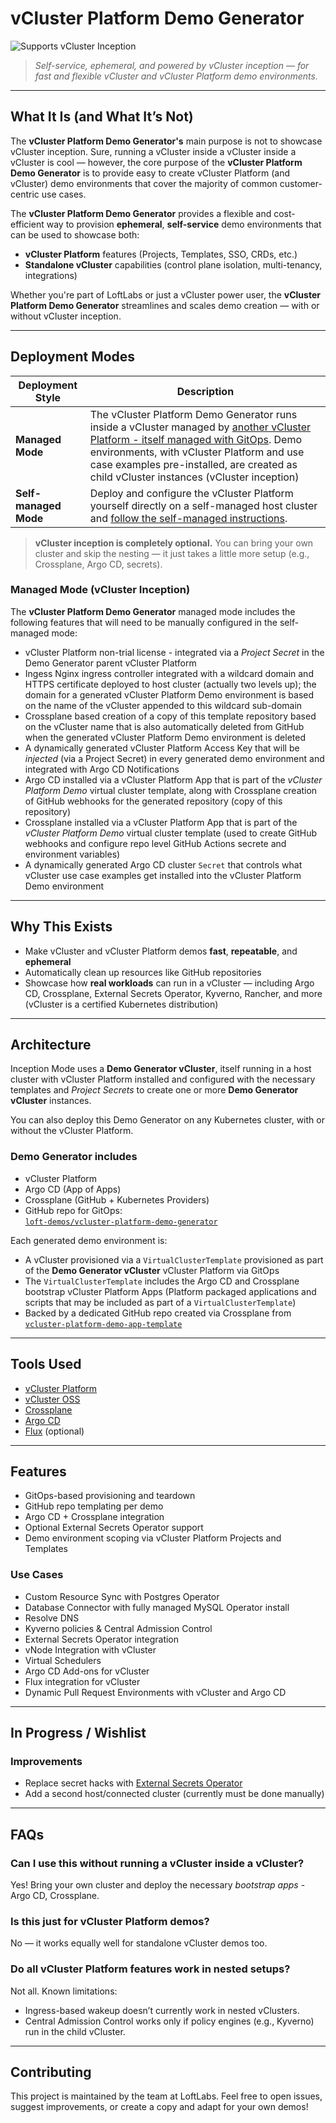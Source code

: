 # vCluster Platform Demo Generator

![Supports vCluster Inception](https://img.shields.io/badge/vCluster-Inception%20Ready-blueviolet?style=flat-square&logo=kubernetes)

> _Self-service, ephemeral, and powered by vCluster inception — for fast and flexible vCluster and vCluster Platform demo environments._

---

## What It Is (and What It’s Not)

The **vCluster Platform Demo Generator's** main purpose is not to showcase vCluster inception. Sure, running a vCluster inside a vCluster inside a vCluster is cool — however, the core purpose of the **vCluster Platform Demo Generator** is to provide easy to create vCluster Platform (and vCluster) demo environments that cover the majority of common customer-centric use cases.

The **vCluster Platform Demo Generator** provides a flexible and cost-efficient way to provision **ephemeral**, **self-service** demo environments that can be used to showcase both:

- **vCluster Platform** features (Projects, Templates, SSO, CRDs, etc.)
- **Standalone vCluster** capabilities (control plane isolation, multi-tenancy, integrations)

Whether you're part of LoftLabs or just a vCluster power user, the **vCluster Platform Demo Generator** streamlines and scales demo creation — with or without vCluster inception.

---

## Deployment Modes

| Deployment Style       | Description                                                                 |
|------------------------|-----------------------------------------------------------------------------|
| **Managed Mode**       | The vCluster Platform Demo Generator runs inside a vCluster managed by [another vCluster Platform - itself managed with GitOps](https://github.com/loft-demos/loft-demo-base/tree/main/vcluster-platform-demo-generator).  Demo environments, with vCluster Platform and use case examples pre-installed, are created as child vCluster instances (vCluster inception) |
| **Self-managed Mode**  | Deploy and configure the vCluster Platform yourself directly on a self-managed host cluster and [follow the self-managed instructions](./self-managed-demo-cluster/README.md).  |

> **vCluster inception is completely optional.** You can bring your own cluster and skip the nesting — it just takes a little more setup (e.g., Crossplane, Argo CD, secrets).

### Managed Mode (vCluster Inception)

The **vCluster Platform Demo Generator** managed mode includes the following features that will need to be manually configured in the self-managed mode:

- vCluster Platform non-trial license - integrated via a _Project Secret_ in the Demo Generator parent vCluster Platform
- Ingess Nginx ingress controller integrated with a wildcard domain and HTTPS certificate deployed to host cluster (actually two levels up); the domain for a generated vCluster Platform Demo environment is based on the name of the vCluster appended to this wildcard sub-domain
- Crossplane based creation of a copy of this template repository based on the vCluster name that is also automatically deleted from GitHub when the generated vCluster Platform Demo environment is deleted
- A dynamically generated vCluster Platform Access Key that will be _injected_ (via a Project Secret) in every generated demo environment and integrated with Argo CD Notifications
- Argo CD installed via a vCluster Platform App that is part of the _vCluster Platform Demo_ virtual cluster template, along with Crossplane creation of GitHub webhooks for the generated repository (copy of this repository)
- Crossplane installed via a vCluster Platform App that is part of the _vCluster Platform Demo_ virtual cluster template (used to create GitHub webhooks and configure repo level GitHub Actions secrete and environment variables)
- A dynamically generated Argo CD cluster `Secret` that controls what vCluster use case examples get installed into the vCluster Platform Demo environment

---

## Why This Exists

- Make vCluster and vCluster Platform demos **fast**, **repeatable**, and **ephemeral**
- Automatically clean up resources like GitHub repositories
- Showcase how **real workloads** can run in a vCluster — including Argo CD, Crossplane, External Secrets Operator, Kyverno, Rancher, and more (vCluster is a certified Kubernetes distribution)

---

## Architecture

Inception Mode uses a **Demo Generator vCluster**, itself running in a host cluster with vCluster Platform installed and configured with the necessary templates and _Project Secrets_ to create one or more **Demo Generator vCluster** instances.

You can also deploy this Demo Generator on any Kubernetes cluster, with or without the vCluster Platform.

### Demo Generator includes

- vCluster Platform
- Argo CD (App of Apps)
- Crossplane (GitHub + Kubernetes Providers)
- GitHub repo for GitOps:  
  [`loft-demos/vcluster-platform-demo-generator`](https://github.com/loft-demos/loft-demo-base/tree/main/vcluster-platform-demo-generator)

Each generated demo environment is:

- A vCluster provisioned via a `VirtualClusterTemplate` provisioned as part of the **Demo Generator vCluster** vCluster Platform via GitOps
- The `VirtualClusterTemplate` includes the Argo CD and Crossplane bootstrap vCluster Platform Apps (Platform packaged applications and scripts that may be included as part of a `VirtualClusterTemplate`)
- Backed by a dedicated GitHub repo created via Crossplane from  
  [`vcluster-platform-demo-app-template`](https://github.com/loft-demos/vcluster-platform-demo-app-template)

---

## Tools Used

- [vCluster Platform](https://www.vcluster.com/docs/platform/next/)
- [vCluster OSS](https://www.vcluster.com/)
- [Crossplane](https://crossplane.io/)
- [Argo CD](https://argo-cd.readthedocs.io/)
- [Flux](https://fluxcd.io/) (optional)

---

## Features

- GitOps-based provisioning and teardown
- GitHub repo templating per demo
- Argo CD + Crossplane integration
- Optional External Secrets Operator support
- Demo environment scoping via vCluster Platform Projects and Templates



### Use Cases

- Custom Resource Sync with Postgres Operator
- Database Connector with fully managed MySQL Operator install
- Resolve DNS
- Kyverno policies & Central Admission Control  
- External Secrets Operator integration
- vNode Integration with vCluster
- Virtual Schedulers
- Argo CD Add-ons for vCluster
- Flux integration for vCluster
- Dynamic Pull Request Environments with vCluster and Argo CD

---

## In Progress / Wishlist

### Improvements

- Replace secret hacks with [External Secrets Operator](https://external-secrets.io/)
- Add a second host/connected cluster (currently must be done manually)

---

## FAQs

### Can I use this without running a vCluster inside a vCluster?

Yes! Bring your own cluster and deploy the necessary _bootstrap apps_ - Argo CD, Crossplane.

### Is this just for vCluster Platform demos?

No — it works equally well for standalone vCluster demos too.

### Do all vCluster Platform features work in nested setups?

Not all. Known limitations:

- Ingress-based wakeup doesn’t currently work in nested vClusters.
- Central Admission Control works only if policy engines (e.g., Kyverno) run in the child vCluster.

---

## Contributing

This project is maintained by the team at LoftLabs. Feel free to open issues, suggest improvements, or create a copy and adapt for your own demos!

